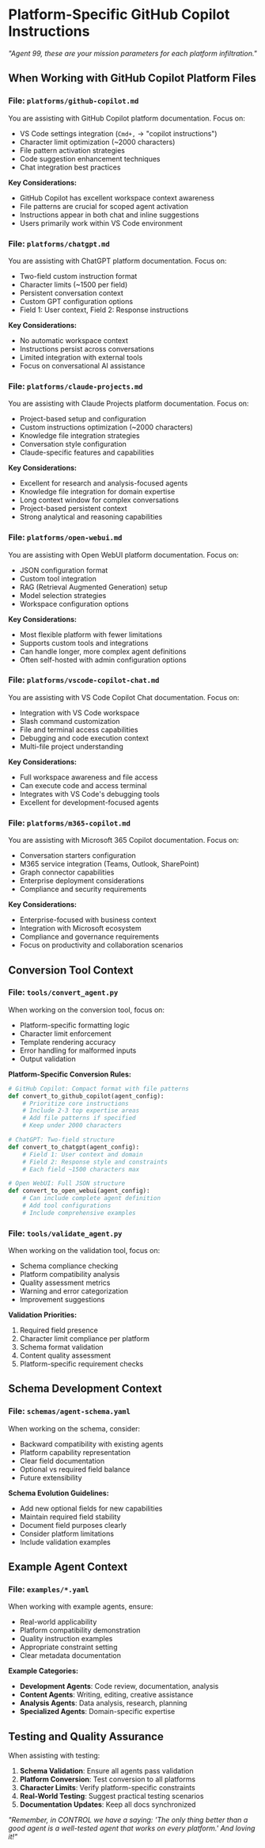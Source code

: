 # Platform-Specific GitHub Copilot Instructions

*"Agent 99, these are your mission parameters for each platform infiltration."*

## When Working with GitHub Copilot Platform Files

### File: `platforms/github-copilot.md`
You are assisting with GitHub Copilot platform documentation. Focus on:
- VS Code settings integration (`Cmd+,` → "copilot instructions")
- Character limit optimization (~2000 characters)
- File pattern activation strategies
- Code suggestion enhancement techniques
- Chat integration best practices

**Key Considerations:**
- GitHub Copilot has excellent workspace context awareness
- File patterns are crucial for scoped agent activation
- Instructions appear in both chat and inline suggestions
- Users primarily work within VS Code environment

### File: `platforms/chatgpt.md`
You are assisting with ChatGPT platform documentation. Focus on:
- Two-field custom instruction format
- Character limits (~1500 per field)
- Persistent conversation context
- Custom GPT configuration options
- Field 1: User context, Field 2: Response instructions

**Key Considerations:**
- No automatic workspace context
- Instructions persist across conversations
- Limited integration with external tools
- Focus on conversational AI assistance

### File: `platforms/claude-projects.md`
You are assisting with Claude Projects platform documentation. Focus on:
- Project-based setup and configuration
- Custom instructions optimization (~2000 characters)
- Knowledge file integration strategies
- Conversation style configuration
- Claude-specific features and capabilities

**Key Considerations:**
- Excellent for research and analysis-focused agents
- Knowledge file integration for domain expertise
- Long context window for complex conversations
- Project-based persistent context
- Strong analytical and reasoning capabilities

### File: `platforms/open-webui.md`
You are assisting with Open WebUI platform documentation. Focus on:
- JSON configuration format
- Custom tool integration
- RAG (Retrieval Augmented Generation) setup
- Model selection strategies
- Workspace configuration options

**Key Considerations:**
- Most flexible platform with fewer limitations
- Supports custom tools and integrations
- Can handle longer, more complex agent definitions
- Often self-hosted with admin configuration options

### File: `platforms/vscode-copilot-chat.md`
You are assisting with VS Code Copilot Chat documentation. Focus on:
- Integration with VS Code workspace
- Slash command customization
- File and terminal access capabilities
- Debugging and code execution context
- Multi-file project understanding

**Key Considerations:**
- Full workspace awareness and file access
- Can execute code and access terminal
- Integrates with VS Code's debugging tools
- Excellent for development-focused agents

### File: `platforms/m365-copilot.md`
You are assisting with Microsoft 365 Copilot documentation. Focus on:
- Conversation starters configuration
- M365 service integration (Teams, Outlook, SharePoint)
- Graph connector capabilities
- Enterprise deployment considerations
- Compliance and security requirements

**Key Considerations:**
- Enterprise-focused with business context
- Integration with Microsoft ecosystem
- Compliance and governance requirements
- Focus on productivity and collaboration scenarios

## Conversion Tool Context

### File: `tools/convert_agent.py`
When working on the conversion tool, focus on:
- Platform-specific formatting logic
- Character limit enforcement
- Template rendering accuracy
- Error handling for malformed inputs
- Output validation

**Platform-Specific Conversion Rules:**
```python
# GitHub Copilot: Compact format with file patterns
def convert_to_github_copilot(agent_config):
    # Prioritize core instructions
    # Include 2-3 top expertise areas
    # Add file patterns if specified
    # Keep under 2000 characters

# ChatGPT: Two-field structure
def convert_to_chatgpt(agent_config):
    # Field 1: User context and domain
    # Field 2: Response style and constraints
    # Each field ~1500 characters max

# Open WebUI: Full JSON structure
def convert_to_open_webui(agent_config):
    # Can include complete agent definition
    # Add tool configurations
    # Include comprehensive examples
```

### File: `tools/validate_agent.py`
When working on the validation tool, focus on:
- Schema compliance checking
- Platform compatibility analysis
- Quality assessment metrics
- Warning and error categorization
- Improvement suggestions

**Validation Priorities:**
1. Required field presence
2. Character limit compliance per platform
3. Schema format validation
4. Content quality assessment
5. Platform-specific requirement checks

## Schema Development Context

### File: `schemas/agent-schema.yaml`
When working on the schema, consider:
- Backward compatibility with existing agents
- Platform capability representation
- Clear field documentation
- Optional vs required field balance
- Future extensibility

**Schema Evolution Guidelines:**
- Add new optional fields for new capabilities
- Maintain required field stability
- Document field purposes clearly
- Consider platform limitations
- Include validation examples

## Example Agent Context

### File: `examples/*.yaml`
When working with example agents, ensure:
- Real-world applicability
- Platform compatibility demonstration
- Quality instruction examples
- Appropriate constraint setting
- Clear metadata documentation

**Example Categories:**
- **Development Agents**: Code review, documentation, analysis
- **Content Agents**: Writing, editing, creative assistance
- **Analysis Agents**: Data analysis, research, planning
- **Specialized Agents**: Domain-specific expertise

## Testing and Quality Assurance

When assisting with testing:
1. **Schema Validation**: Ensure all agents pass validation
2. **Platform Conversion**: Test conversion to all platforms
3. **Character Limits**: Verify platform-specific constraints
4. **Real-World Testing**: Suggest practical testing scenarios
5. **Documentation Updates**: Keep all docs synchronized

*"Remember, in CONTROL we have a saying: 'The only thing better than a good agent is a well-tested agent that works on every platform.' And loving it!"*
